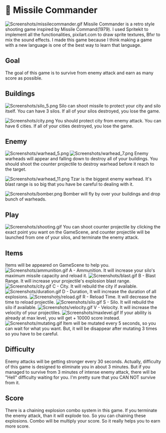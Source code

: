 # 🚀 Missile Commander
![Screenshots/missilecommander.gif](Screenshots/missilecommander.gif)
Missile Commander is a retro style shooting game inspired by Missile Command(1979). I used Spritekit to implement all the functionalities, pixilart.com to draw sprite textures, Bfxr to mix the sound effects. 
I made this game because I think making a game with a new language is one of the best way to learn that language.

## Goal
The goal of this game is to survive from enemy attack and earn as many score as possible. 

## Buildings
![Screenshots/silo_5.png](Screenshots/silo_5.png)
Silo can shoot missile to protect your city and silo itself. You can have 3 silos. If all of your silos destroyed, you lose the game.

![Screenshots/city.png](Screenshots/city.png) 
You should protect city from enemy attack. You can have 6 cities. If all of your cities destroyed, you lose the game.

## Enemy
![Screenshots/warhead_5.png](Screenshots/warhead_5.png)
![Screenshots/warhead_7.png](Screenshots/warhead_7.png)
Enemy warheads will appear and falling down to destroy all of your buildings. You should shoot the counter projectile to destroy warhead before it reach to the target.

![Screenshots/warhead_11.png](Screenshots/warhead_11.png)
Tzar is the biggest enemy warhead. It's blast range is so big that you have be careful to dealing with it.

![Screenshots/bomber.png](Screenshots/bomber.png)
 Bomber will fly by over your buildings and drop bunch of warheads. 

## Play
![Screenshots/shooting.gif](Screenshots/shooting.gif)
You can shoot counter projectile by clicking the exact point you want on the GameScene, and counter projectile will be launched from one of your silos, and terminate the enemy attack. 

## Items
Items will be appeared on GameScene to help you. 
![Screenshots/ammunition.gif](Screenshots/ammunition.gif)
A - Ammunition. It will increase your silo's maximum missile capacity and reload it.
![Screenshots/blast.gif](Screenshots/blast.gif)
B - Blast Range. It will increase your projectile's explosion blast range.
![Screenshots/city.gif](Screenshots/city.gif)
C - City. It will rebuild the city if available.
![Screenshots/duration.gif](Screenshots/duration.gif)
D - Duration, It will increase the duration of all explosions.
![Screenshots/reload.gif](Screenshots/reload.gif)
R - Reload Time. It will decrease the time to reload projectile.
![Screenshots/silo.gif](Screenshots/silo.gif)
S - Silo. It will rebuild the silo if available.
![Screenshots/velocity.gif](Screenshots/velocity.gif)
V - Velocity. It will increase the velocity of your projectiles.
![Screenshots/maxlevel.gif](Screenshots/maxlevel.gif)
If your ability is already at max level, you will get + 10000 score instead.
![Screenshots/mutating.gif](Screenshots/mutating.gif)
Item will be mutated every 5 seconds, so you can wait for what you want. But, it will be disappear after mutating 3 times so you have to be careful.

## Difficulty
Enemy attacks will be getting stronger every 30 seconds. Actually, difficulty of this game is designed to eliminate you in about 3 minutes. But if you managed to survive from 3 minutes of intense enemy attack, there will be "Hell" difficulty waiting for you. I'm pretty sure that you CAN NOT survive from it.

## Score
There is a chaining explosion combo system in this game. If you terminate the enemy attack, than it will explode too. So you can chaining these explosions. Combo will be multiply your score. So it really helps you to earn more score.